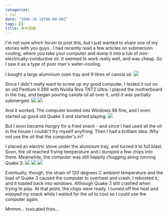 ```yaml
---
categories:
- var
date: "2006-10-18T00:00:00Z"
tags: []
title: 老外恶搞
---
```


I'm not sure which forum to post this, but I just wanted to share one of my stories with you guys . I had recently read a few articles on submersion cooling, where you take your computer and dump it into a tub of non-electrically-conductive oil. It seemed to work really well, and was cheap. So I saw it as a type of poor man's water-cooling.

I bought a large aluminium oven tray and 9 litres of canola oil.
![](http://photos1.blogger.com/blogger2/6118/1041750082536603/1600/1.jpg)

Since I didn't really want to screw up my good computer, I tested it out on an old Pentium II 266 with Nvidia Riva TNT2 Ultra. I placed the motherboard in the tray, and began pouring canola oil all over it, until it was partially submerged.
![](http://photos1.blogger.com/blogger2/6118/1041750082536603/1600/2.jpg)
![](http://photos1.blogger.com/blogger2/6118/1041750082536603/1600/3.jpg)

And it worked. The computer booted into Windows 98 fine, and I even started up good old Quake 3 and started playing.
![](http://photos1.blogger.com/blogger2/6118/1041750082536603/1600/4.jpg)

But I soon became hungry for a fried snack - and since I had used all the oil in the house I couldn't fry myself anything. Then I had a brilliant idea. Why not use the oil that the computer's in?

I placed an electric stove under the aluminum tray, and turned it to full blast. Soon, the oil reached frying temperature and I dumped a few chips into there. Meanwhile, the computer was still happily chugging along running Quake 3.
![](http://photos1.blogger.com/blogger2/6118/1041750082536603/1600/5.jpg)
![](http://photos1.blogger.com/blogger2/6118/1041750082536603/1600/6.jpg)
![](http://photos1.blogger.com/blogger2/6118/1041750082536603/1600/7.jpg)

Eventually, though, the strain of 120 degrees C ambient temperature and the load of Quake 3 caused the computer to overheat and crash. I rebooted it, and it loaded back into windows. Although Quake 3 still crashed when trying to play. At that point, the chips were ready. I turned off the heat and enjoyed my snack while I waited for the oil to cool so I could use the computer again.

Mmmm... toxicated fries...

